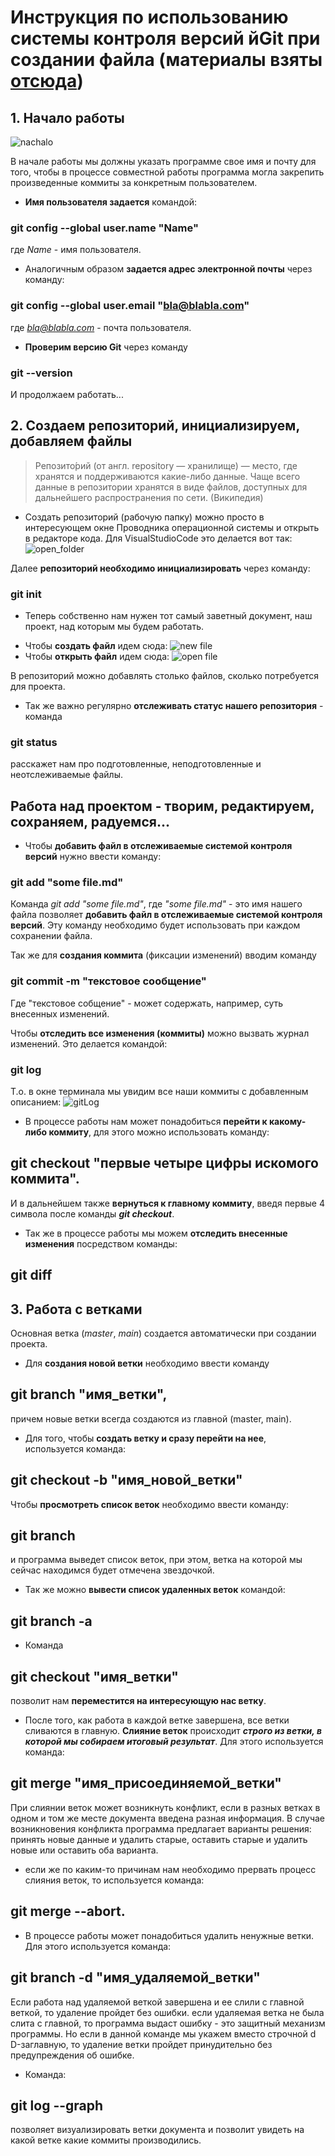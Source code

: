 # Инструкция по использованию системы контроля версий йGit при создании файла (материалы взяты [отсюда](https://habr.com/ru/company/ruvds/blog/599929/?ysclid=l8737b3pbk655593671))

## 1. Начало работы

![nachalo](begining.jpg)

В начале работы мы должны указать программе свое имя и почту для того, чтобы в процессе совместной работы программа могла закрепить произведенные коммиты за конкретным пользователем.

* __Имя пользователя задается__ командой:
### git config --global user.name "Name"
где *Name* - имя пользователя.

* Аналогичным образом __задается адрес электронной почты__ через команду:
### git config --global user.email "bla@blabla.com"
где *bla@blabla.com* - почта пользователя.

* __Проверим версию Git__ через команду
### git --version

И продолжаем работать...

## 2. Создаем репозиторий, инициализируем, добавляем файлы
>Репозито́рий (от англ. repository — хранилище) — место, где хранятся и поддерживаются какие-либо данные. Чаще всего данные в репозитории хранятся в виде файлов, доступных для дальнейшего распространения по сети. (Википедия)

* Создать репозиторий (рабочую папку) можно просто в интересующем окне Проводника операционной системы и открыть в редакторе кода. 
Для VisualStudioCode это делается вот так:
![open_folder](open_folder.jpg)

Далее __репозиторий необходимо инициализировать__ через команду: 
### git init 

* Теперь собственно нам нужен тот самый заветный документ, наш проект, над которым мы будем работать.
- Чтобы __создать файл__ идем сюда:
![new file](new_file.jpg)
- Чтобы __открыть файл__ идем сюда:
![open file](open_file.jpg)

В репозиторий можно добавлять столько файлов, сколько потребуется для проекта.

* Так же важно регулярно __отслеживать статус нашего репозитория__ - команда
### git status
расскажет нам про подготовленные, неподготовленные и неотслеживаемые файлы.

## Работа над проектом - творим, редактируем, сохраняем, радуемся...

* Чтобы __добавить файл в отслеживаемые системой контроля версий__ нужно ввести команду: 
### git add "some file.md"
Команда _git add "some file.md"_, где _"some file.md"_ - это имя нашего файла позволяет __добавить файл в отслеживаемые системой контроля версий__.
Эту команду необходимо будет использовать при каждом сохранении файла.

Так же для __создания коммита__  (фиксации изменений) вводим команду
### git commit -m "текстовое сообщение"
Где "текстовое собщение" - может содержать, например, суть внесенных изменений.

Чтобы __отследить все изменения (коммиты)__ можно вызвать журнал изменений. Это делается командой:
### git log
Т.о. в окне терминала мы увидим все наши коммиты с добавленным описанием:
![gitLog](gitLog.JPG)

* В процессе работы нам может понадобиться __перейти к какому-либо коммиту__, для этого можно использовать команду:

## git checkout "первые четыре цифры искомого коммита".

И в дальнейшем также __вернуться к главному коммиту__, введя первые 4 символа после команды *__git checkout__*.

* Так же в процессе работы мы можем __отследить внесенные изменения__ посредством команды:
## git diff

## 3. Работа с ветками
Основная ветка (*master*, *main*) создается автоматически при создании проекта.

* Для __создания новой ветки__ необходимо ввести команду 
## git branch "имя_ветки",
причем новые ветки всегда создаются из главной (master, main).
* Для того, чтобы __создать ветку и сразу перейти на нее__, используется команда:
## git checkout -b "имя_новой_ветки"

Чтобы __просмотреть список веток__ необходимо ввести команду:
 ## git branch
 и программа выведет список веток, при этом, ветка на которой мы сейчас находимся будет отмечена звездочкой.
 * Так же можно __вывести список удаленных веток__ командой:
 ## git branch -a
 
 * Команда
 ## git checkout "имя_ветки"
 позволит нам __переместится на интересующую нас ветку__. 

* После того, как работа в каждой ветке завершена, все ветки сливаются в главную. __Слияние веток__ происходит *__строго из ветки, в которой мы собираем итоговый результат__*. Для этого используется команда:
## git merge "имя_присоединяемой_ветки"

При слиянии веток может возникнуть конфликт, если в разных ветках в одном и том же месте документа введена разная информация. В случае возникновения конфликта программа предлагает варианты решения: принять новые данные и удалить старые, оставить старые и удалить новые или оставить оба варианта.
* если же по каким-то причинам нам необходимо прервать процесс слияния веток, то используется команда:
## git merge --abort. 

* В процессе работы может понадобиться удалить ненужные ветки. Для этого используется команда:
## git branch -d "имя_удаляемой_ветки"
Если работа над удаляемой веткой завершена и ее слили с главной веткой, то удаление пройдет без ошибки. если удаляемая ветка не была слита с главной, то программа выдаст ошибку - это защитный механизм программы. 
Но если в данной команде мы укажем вместо строчной d D-заглавную, то удаление ветки пройдет принудительно без предупреждения об ошибке.


* Команда:
## git log --graph
позволяет визуализировать ветки документа и позволит увидеть на какой ветке какие коммиты производились.









